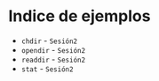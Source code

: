 # Indice de ejemplos

* `chdir` - `Sesión2`
* `opendir` - `Sesión2`
* `readdir` - `Sesión2`
* `stat` - `Sesión2`
